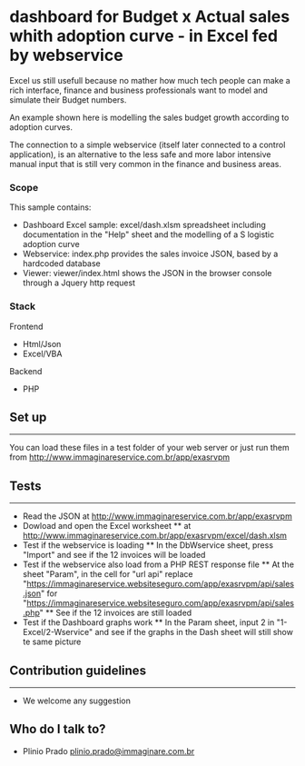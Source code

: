# dashboard for Budget x Actual sales whith adoption curve - in Excel fed by webservice

Excel us still usefull because no mather how much tech people can make a rich interface, finance and business professionals want to model and simulate their Budget numbers.

An example shown here is modelling the sales budget growth according to adoption curves.

The connection to a simple webservice (itself later connected to a control application), is an alternative to the less safe and more labor intensive manual input that is still very common in the finance and business areas.

### Scope

This sample contains:
* Dashboard Excel sample: excel/dash.xlsm spreadsheet including documentation in the "Help" sheet and the modelling of a S logistic adoption curve
* Webservice: index.php provides the sales invoice JSON, based by a hardcoded database
* Viewer: viewer/index.html shows the JSON in the browser console through a Jquery http request   

### Stack

Frontend

* Html/Json
* Excel/VBA

Backend

* PHP

## Set up
---------

You can load these files in a test folder of your web server or just run them from http://www.immaginareservice.com.br/app/exasrvpm

## Tests
--------
* Read the JSON at http://www.immaginareservice.com.br/app/exasrvpm
* Dowload and open the Excel worksheet
** at http://www.immaginareservice.com.br/app/exasrvpm/excel/dash.xlsm
* Test if the webservice is loading
** In the DbWservice sheet, press "Import" and see if the 12 invoices will be loaded
* Test if the webservice also load from a PHP REST response file
** At the sheet "Param", in the cell for "url api" replace "https://immaginareservice.websiteseguro.com/app/exasrvpm/api/sales.json" for "https://immaginareservice.websiteseguro.com/app/exasrvpm/api/sales.php"
** See if the 12 invoices are still loaded
* Test if the Dashboard graphs work
** In the Param sheet, input 2 in "1-Excel/2-Wservice" and see if the graphs in the Dash sheet will still show te same picture

## Contribution guidelines
-----------
* We welcome any suggestion

## Who do I talk to? ##

* Plinio Prado
   plinio.prado@immaginare.com.br